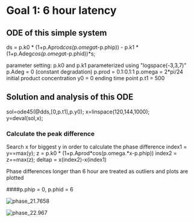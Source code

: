 # Goal 1: 6 hour latency

## ODE of this simple system 
ds = p.k0 * (1+p.Aprod*cos(p.omega*t-p.phip)) - p.k1 * (1+p.Adeg*cos(p.omega*t-p.phid))*s;

parameter setting:
p.k0 and p.k1 parameterized using "logspace(-3,3,7)"
p.Adeg = 0 (constant degradation)
p.prod = 0.1:0.1:1
p.omega = 2*pi/24
initial product concentration y0 = 0
ending time point p.t1 = 500
## Solution and analysis of this ODE
sol=ode45(@dds,[0,p.t1],p.y0);
x=linspace(120,144,1000);  
y=deval(sol,x);
### Calculate the peak difference
Search x for biggest y in order to calculate the phase difference
index1 = y==max(y);
z = p.k0 * (1+p.Aprod*cos(p.omega.*x-p.phip))
index2 = z==max(z);
deltap = x(index2)-x(index1)

Phase differences longer than 6 hour are treated as outliers and plots are plotted

####p.phip = 0, p.phid = 6

![phase_21.7658](C:\Users\YXYJULY\Desktop\Project\phase_21.7658.jpg)

![phase_22.967](C:\Users\YXYJULY\Desktop\Project\phase_22.967.jpg)